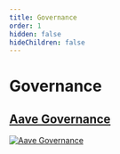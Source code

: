 ```yaml
---
title: Governance
order: 1
hidden: false
hideChildren: false
---
```


# Governance

## [Aave Governance](/docs/project-showcase/aave-governance)
[![Aave Governance](/static/images/project-showcase/banners/aave-governance.png)](/docs/project-showcase/governance/aave-governance/)

